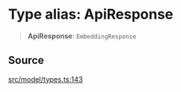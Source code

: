 # Type alias: ApiResponse

> **ApiResponse**: `EmbeddingResponse`

## Source

[src/model/types.ts:143](https://github.com/dexaai/llm-tools/blob/f300435/src/model/types.ts#L143)

